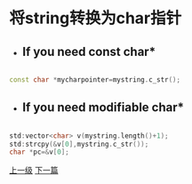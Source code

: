 # 将string转换为char指针
* ## If you need const char*

```cpp

const char *mycharpointer=mystring.c_str();

```

* ## If you need modifiable char*

```cpp

std:vector<char> v(mystring.length()+1);
std:strcpy(&v[0],mystring.c_str());
char *pc=&v[0];

```


















































[上一级](base.md)
[下一篇](develop_care_detail.md)
